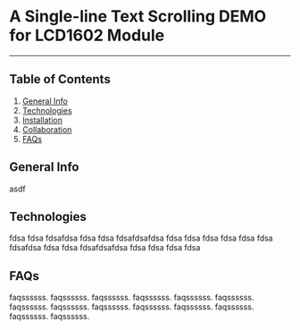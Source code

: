 # A Single-line Text Scrolling DEMO for LCD1602 Module

***

## Table of Contents
1. [General Info](#general-info)
2. [Technologies](#technologies)
3. [Installation](#installation)
4. [Collaboration](#collaboration)
5. [FAQs](#faqs)

## General Info

asdf

## Technologies

fdsa
fdsa
fdsafdsa
fdsa
fdsa
fdsafdsafdsa
fdsa
fdsa
fdsa
fdsa
fdsa
fdsa
fdsafdsa
fdsa
fdsa
fdsafdsafdsa
fdsa
fdsa
fdsa
fdsa

## FAQs

faqssssss.
faqssssss.
faqssssss.
faqssssss.
faqssssss.
faqssssss.
faqssssss.
faqssssss.
faqssssss.
faqssssss.
faqssssss.
faqssssss.
faqssssss.
faqssssss.

